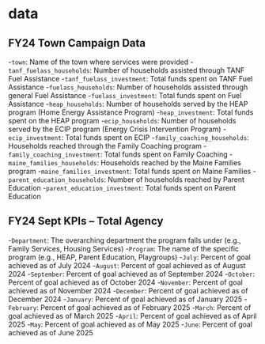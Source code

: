 # data
## FY24 Town Campaign Data

-`town`: Name of the town where services were provided
-`tanf_fuelass_households`: Number of households assisted through TANF Fuel Assistance
-`tanf_fuelass_investment`: Total funds spent on TANF Fuel Assistance
-`fuelass_households`: Number of households assisted through general Fuel Assistance
-`fuelass_investment`: Total funds spent on Fuel Assistance
-`heap_households`: Number of households served by the HEAP program (Home Energy Assistance Program)
-`heap_investment`: Total funds spent on the HEAP program
-`ecip_households`: Number of households served by the ECIP program (Energy Crisis Intervention Program)
-`ecip_investment`: Total funds spent on ECIP
-`family_coaching_households`: Households reached through the Family Coaching program
-`family_coaching_investment`: Total funds spent on Family Coaching
-`maine_families_households`: Households reached by the Maine Families program
-`maine_families_investment`: Total funds spent on Maine Families
-`parent_education_households`: Number of households reached by Parent Education
-`parent_education_investment`: Total funds spent on Parent Education


## FY24 Sept KPIs – Total Agency

-`Department`: The overarching department the program falls under (e.g., Family Services, Housing Services)
-`Program`: The name of the specific program (e.g., HEAP, Parent Education, Playgroups)
-`July`: Percent of goal achieved as of July 2024
-`August`: Percent of goal achieved as of August 2024
-`September`: Percent of goal achieved as of September 2024
-`October`: Percent of goal achieved as of October 2024
-`November`: Percent of goal achieved as of November 2024
-`December`: Percent of goal achieved as of December 2024
-`January`: Percent of goal achieved as of January 2025
-`February`: Percent of goal achieved as of February 2025
-`March`: Percent of goal achieved as of March 2025
-`April`: Percent of goal achieved as of April 2025
-`May`: Percent of goal achieved as of May 2025
-`June`: Percent of goal achieved as of June 2025
